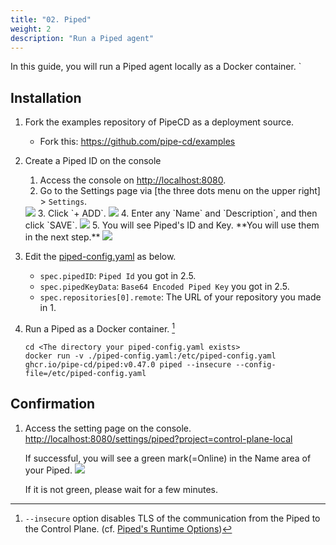 ```yaml
---
title: "02. Piped"
weight: 2
description: "Run a Piped agent"
---
```


In this guide, you will run a Piped agent locally as a Docker container.
`

## Installation

1. Fork the examples repository of PipeCD as a deployment source.
   - Fork this: https://github.com/pipe-cd/examples
2. Create a Piped ID on the console
   1. Access the console on [http://localhost:8080](http://localhost:8080).
   2. Go to the Settings page via [the three dots menu on the upper right] > `Settings`.
    <img src="/images/30-local-run/20-piped/gotosetting.png">
   3. Click `+ ADD`.
    <img src="/images/30-local-run/20-piped/add.png">
   4. Enter any `Name` and `Description`, and then click `SAVE`.
    <img src="/images/30-local-run/20-piped/add-piped.png">
   5. You will see Piped's ID and Key. **You will use them in the next step.**
    <img src="/images/30-local-run/20-piped/registered.png">
3. Edit the [piped-config.yaml](https://github.com/ca-dp/pipecd-tutorial/src/03-local-run/02-piped/piped-config.yaml) as below.
   - `spec.pipedID`: `Piped Id` you got in 2.5.
   - `spec.pipedKeyData`: `Base64 Encoded Piped Key` you got in 2.5.
   - `spec.repositories[0].remote`: The URL of your repository you made in 1.

4. Run a Piped as a Docker container. [^1]

   ```console
   cd <The directory your piped-config.yaml exists>
   docker run -v ./piped-config.yaml:/etc/piped-config.yaml ghcr.io/pipe-cd/piped:v0.47.0 piped --insecure --config-file=/etc/piped-config.yaml
   ```

[^1]: `--insecure` option disables TLS of the communication from the Piped to the Control Plane. (cf. [Piped's Runtime Options](https://pipecd.dev/docs/user-guide/managing-piped/runtime-options/))

## Confirmation

1. Access the setting page on the console. [http://localhost:8080/settings/piped?project=control-plane-local](http://localhost:8080/settings/piped?project=control-plane-local)

    If successful, you will see a green mark(=Online) in the Name area of your Piped.
      <img src="/images/30-local-run/20-piped/piped-status.png">

    If it is not green, please wait for a few minutes.


